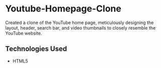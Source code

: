 # Youtube-Homepage-Clone
Created a clone of the YouTube home page, meticulously designing the layout, header, search bar, and video thumbnails to closely resemble the YouTube website.

## Technologies Used
- HTML5

